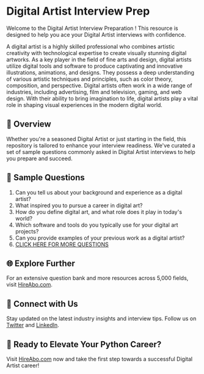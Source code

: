 # Digital Artist Interview Prep

Welcome to the Digital Artist Interview Preparation ! This resource is designed to help you ace your Digital Artist interviews with confidence.

A digital artist is a highly skilled professional who combines artistic creativity with technological expertise to create visually stunning digital artworks. As a key player in the field of fine arts and design, digital artists utilize digital tools and software to produce captivating and innovative illustrations, animations, and designs. They possess a deep understanding of various artistic techniques and principles, such as color theory, composition, and perspective. Digital artists often work in a wide range of industries, including advertising, film and television, gaming, and web design. With their ability to bring imagination to life, digital artists play a vital role in shaping visual experiences in the modern digital world.

## 🚀 Overview

Whether you're a seasoned Digital Artist or just starting in the field, this repository is tailored to enhance your interview readiness. We've curated a set of sample questions commonly asked in Digital Artist interviews to help you prepare and succeed.

## 📝 Sample Questions

1. Can you tell us about your background and experience as a digital artist?
2. What inspired you to pursue a career in digital art?
3. How do you define digital art, and what role does it play in today's world?
4. Which software and tools do you typically use for your digital art projects?
5. Can you provide examples of your previous work as a digital artist?
6. [CLICK HERE FOR MORE QUESTIONS](https://hireabo.com/job/6_4_24/Digital%20Artist)

## 🌐 Explore Further

For an extensive question bank and more resources across 5,000 fields, visit [HireAbo.com](https://www.hireabo.com).

## 📱 Connect with Us

Stay updated on the latest industry insights and interview tips. Follow us on [Twitter](https://twitter.com/hireabo) and [LinkedIn](https://www.linkedin.com/in/hire-abo-3609972a8/).

## 🚀 Ready to Elevate Your Python Career?

Visit [HireAbo.com](https://www.hireabo.com) now and take the first step towards a successful Digital Artist career!